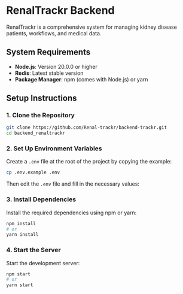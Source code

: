 # RenalTrackr Backend

RenalTrackr is a comprehensive system for managing kidney disease patients, workflows, and medical data.

## System Requirements

- **Node.js**: Version 20.0.0 or higher
- **Redis**: Latest stable version
- **Package Manager**: npm (comes with Node.js) or yarn

## Setup Instructions

### 1. Clone the Repository

```bash
git clone https://github.com/Renal-trackr/backend-trackr.git
cd backend_renaltrackr
```

### 2. Set Up Environment Variables

Create a `.env` file at the root of the project by copying the example:

```bash
cp .env.example .env
```

Then edit the `.env` file and fill in the necessary values:

### 3. Install Dependencies

Install the required dependencies using npm or yarn:

```bash
npm install
# or
yarn install
```

### 4. Start the Server

Start the development server:

```bash
npm start
# or
yarn start
```
